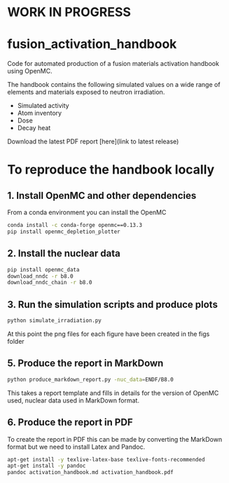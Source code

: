 # WORK IN PROGRESS

# fusion_activation_handbook

Code for automated production of a fusion materials activation handbook using OpenMC.

The handbook contains the following simulated values on a wide range of elements and materials exposed to neutron irradiation.
- Simulated activity
- Atom inventory
- Dose
- Decay heat

Download the latest PDF report [here](link to latest release)

# To reproduce the handbook locally

## 1. Install OpenMC and other dependencies

From a conda environment you can install the OpenMC
```bash
conda install -c conda-forge openmc==0.13.3
pip install openmc_depletion_plotter
```

## 2. Install the nuclear data
```bash
pip install openmc_data
download_nndc -r b8.0
download_nndc_chain -r b8.0
```

## 3. Run the simulation scripts and produce plots
```bash
python simulate_irradiation.py
```

At this point the png files for each figure have been created in the figs folder

## 5. Produce the report in MarkDown

```bash
python produce_markdown_report.py -nuc_data=ENDF/B8.0
```
This takes a report template and fills in details for the version of OpenMC used, nuclear data used in MarkDown format.

## 6. Produce the report in PDF
To create the report in PDF this can be made by converting the MarkDown format but we need to install Latex and Pandoc.
```bash
apt-get install -y texlive-latex-base texlive-fonts-recommended
apt-get install -y pandoc
pandoc activation_handbook.md activation_handbook.pdf
```
